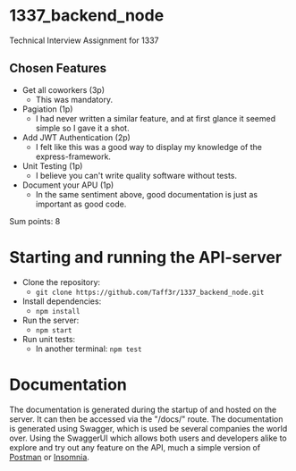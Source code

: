 # 1337_backend_node
Technical Interview Assignment for 1337

## Chosen Features 
* Get all coworkers (3p)
    - This was mandatory.
* Pagiation (1p)
    - I had never written a similar feature, and at first glance it seemed simple so I gave it a shot.
* Add JWT Authentication (2p)
    - I felt like this was a good way to display my knowledge of the express-framework.
* Unit Testing (1p)
    - I believe you can't write quality software without tests.
* Document your APU (1p) 
    - In the same sentiment above, good documentation is just as important as good code.

Sum points: 8

# Starting and running the API-server
* Clone the repository:
    + `git clone https://github.com/Taff3r/1337_backend_node.git`
* Install dependencies:
    + `npm install`
* Run the server:
    + `npm start`
* Run unit tests:
    + In another terminal: `npm test`

# Documentation
The documentation is generated during the startup of and hosted on the server. It can then be accessed via the "/docs/" route.
The documentation is generated using Swagger, which is used be several companies the world over. Using the SwaggerUI which allows both users and developers alike to explore and try out any feature on the API, much a simple version of [Postman](https://www.postman.com/) or [Insomnia](https://insomnia.rest/).






